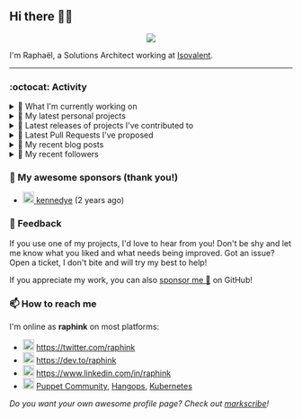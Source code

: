 ## Hi there 👋🏼


<p align="center">
  <a href="https://github.com/ryo-ma/github-profile-trophy"><img src="https://github-profile-trophy.vercel.app/?username=raphink&theme=darkhub&margin-w=15&margin-h=15&no-frame=true&column=5"/></a>
</p>


I'm Raphaël, a Solutions Architect working at [Isovalent](https://github.com/isovalent).

<hr />


### :octocat: Activity

<details>
<summary>👷 What I'm currently working on</summary>

- [raphink/dotfiles](https://github.com/raphink/dotfiles) -  (1 week ago)
- [cilium/cilium](https://github.com/cilium/cilium) - eBPF-based Networking, Security, and Observability (3 weeks ago)
- [raphink/CV](https://github.com/raphink/CV) - My CV in both LaTeX &amp; web/ajax formats (3 weeks ago)
- [raphink/rebel-base](https://github.com/raphink/rebel-base) - rebel-base (1 month ago)
- [cilium/cilium-cli](https://github.com/cilium/cilium-cli) - CLI to install, manage &amp; troubleshoot Kubernetes clusters running Cilium (4 months ago)
</details>

<details>
<summary>🌱 My latest personal projects</summary>

- [raphink/rebel-base](https://github.com/raphink/rebel-base) - rebel-base
- [raphink/localhost-run-proxy](https://github.com/raphink/localhost-run-proxy) - 
- [raphink/dotfiles](https://github.com/raphink/dotfiles) - 
- [raphink/applicationsets-demo](https://github.com/raphink/applicationsets-demo) - 
- [raphink/lettres_1870](https://github.com/raphink/lettres_1870) - ✉ Un site publiant une collection de lettres envoyées de Paris en 1870-1871
</details>

<details>
<summary>🔭 Latest releases of projects I've contributed to</summary>

- [camptocamp/devops-stack-module-traefik](https://github.com/camptocamp/devops-stack-module-traefik) ([v1.0.0-alpha.5](https://github.com/camptocamp/devops-stack-module-traefik/releases/tag/v1.0.0-alpha.5), today) - A DevOps Stack module to deploy and configure Traefik
- [hercules-team/augeas](https://github.com/hercules-team/augeas) ([release-1.14.0](https://github.com/hercules-team/augeas/releases/tag/release-1.14.0), 2 days ago) - A configuration editing tool and API
- [GameLab-UNIL-EPFL/Lausanne-1830](https://github.com/GameLab-UNIL-EPFL/Lausanne-1830) ([v1.3.1](https://github.com/GameLab-UNIL-EPFL/Lausanne-1830/releases/tag/v1.3.1), 2 days ago) - Winner of the Swiss Game Award 2022 for Best Serious Game. Open-Source Historically accurate RPG based in 1830s Lausanne.
- [camptocamp/devops-stack-module-cert-manager](https://github.com/camptocamp/devops-stack-module-cert-manager) ([v1.0.0-alpha.2](https://github.com/camptocamp/devops-stack-module-cert-manager/releases/tag/v1.0.0-alpha.2), 1 week ago) - 
- [cilium/cilium-cli](https://github.com/cilium/cilium-cli) ([v0.12.11](https://github.com/cilium/cilium-cli/releases/tag/v0.12.11), 1 week ago) - CLI to install, manage &amp; troubleshoot Kubernetes clusters running Cilium
</details>

<details>
<summary>🔨 Latest Pull Requests I've proposed</summary>

- [feat(hubble): add L7 verdicts to hubble_policy_verdicts_total metric](https://github.com/cilium/cilium/pull/22622) on [cilium/cilium](https://github.com/cilium/cilium) (1 day ago)
</details>

<details>
<summary>📜 My recent blog posts</summary>

- [Towards a Modular DevOps Stack](https://dev.to/camptocamp-ops/towards-a-modular-devops-stack-257c) (9 months ago)
- [A 15-year Puppet Journey](https://dev.to/raphink/a-15-year-puppet-journey-4o39) (10 months ago)
- [How to allow dynamic Terraform Provider Configuration](https://dev.to/camptocamp-ops/how-to-allow-dynamic-terraform-provider-configuration-20ik) (2 years ago)
- [March Cloud Native Romandie Meetup](https://dev.to/camptocamp-ops/march-cloud-native-romandie-meetup-o2f) (2 years ago)
- [Immutability &amp; loose coupling: a match made in heaven](https://dev.to/camptocamp-ops/immutability-loose-coupling-a-match-made-in-heaven-37kl) (2 years ago)
</details>

<details>
<summary>👥 My recent followers</summary>

- [<img src="https://avatars.githubusercontent.com/u/108342453?u=a402cbe672a9c600ffb8e044327e69e3ab4151ba&amp;v=4" height="20"/> catalyst002](https://github.com/catalyst002)
- [<img src="https://avatars.githubusercontent.com/u/4243431?u=f527ec7f9dcd7e1bf20f2adaa667d43e8074c1d8&amp;v=4" height="20"/> Jyny](https://github.com/Jyny)
- [<img src="https://avatars.githubusercontent.com/u/86061594?u=ff14619adc96eab3766c93d3c81687cc9fa86112&amp;v=4" height="20"/> obaranov1](https://github.com/obaranov1)
- [<img src="https://avatars.githubusercontent.com/u/14153276?u=d51cc316b87c7e5ef4d2d4c7af6de9a55cc56840&amp;v=4" height="20"/> david-kariuki](https://github.com/david-kariuki)
- [<img src="https://avatars.githubusercontent.com/u/7089550?u=ead184cf975e36e73a12f2a3fad647f0306ea928&amp;v=4" height="20"/> thewayma](https://github.com/thewayma)
</details>


### 💚 My awesome sponsors (thank you!)

- [<img src="https://avatars.githubusercontent.com/u/1110127?v=4" height="20"/> kennedye](https://github.com/kennedye) (2 years ago)


### 💬 Feedback

If you use one of my projects, I'd love to hear from you!
Don't be shy and let me know what you liked and what needs being improved.
Got an issue? Open a ticket, I don't bite and will try my best to help!

If you appreciate my work, you can also [sponsor me 💚](https://github.com/sponsors/raphink) on GitHub!


### 📫 How to reach me

I'm online as **raphink** on most platforms:

- <img src="https://raw.githubusercontent.com/FortAwesome/Font-Awesome/master/svgs/brands/twitter.svg" width="20" alt="Twitter" /> https://twitter.com/raphink
- <img src="https://raw.githubusercontent.com/FortAwesome/Font-Awesome/master/svgs/brands/dev.svg" width="20" alt="Blog" /> https://dev.to/raphink
- <img src="https://raw.githubusercontent.com/FortAwesome/Font-Awesome/master/svgs/brands/linkedin.svg" width="20" alt="LinkedIn" /> https://www.linkedin.com/in/raphink
- <img src="https://raw.githubusercontent.com/FortAwesome/Font-Awesome/master/svgs/brands/slack.svg" width="20" alt="Slack" /> [Puppet Community](https://slack.puppet.com/), [Hangops](https://signup.hangops.com/), [Kubernetes](https://slack.k8s.io/)

*Do you want your own awesome profile page? Check out [markscribe](https://github.com/muesli/markscribe)!*
